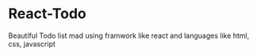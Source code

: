 # React-Todo
Beautiful Todo list mad using framwork like react and languages like html, css, javascript
